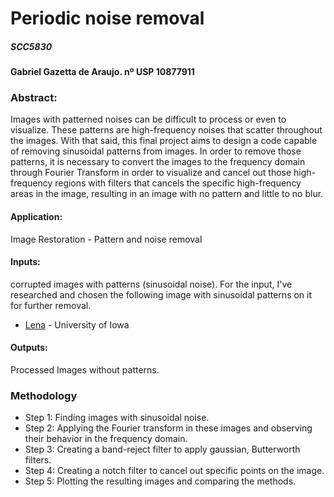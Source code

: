 # Periodic noise removal
##### SCC5830

#### Gabriel Gazetta de Araujo.  nº USP 10877911

### Abstract:
Images with patterned noises can be difficult to process or even to visualize. These patterns are high-frequency noises that scatter throughout the images. With that said, this final project aims to design a code capable of removing sinusoidal patterns from images. In order to remove those patterns, it is necessary to convert the images to the frequency domain through Fourier Transform in order to visualize and cancel out those high-frequency regions with filters that cancels the specific high-frequency areas in the image, resulting in an image with no pattern and little to no blur.


#### Application: 
Image Restoration - Pattern and noise removal

#### Inputs: 
corrupted images with patterns (sinusoidal noise).
For the input, I've researched and chosen the following image with sinusoidal patterns on it for further removal.
* [Lena](http://user.engineering.uiowa.edu/~dip/examples/images/lena_corrupt.png) - University of Iowa

#### Outputs: 
Processed Images without patterns.

### Methodology

* Step 1: Finding images with sinusoidal noise.
* Step 2: Applying the Fourier transform in these images and observing their behavior in the frequency domain.
* Step 3: Creating a band-reject filter to apply gaussian, Butterworth filters.
* Step 4: Creating a notch filter to cancel out specific points on the image.
* Step 5: Plotting the resulting images and comparing the methods.

